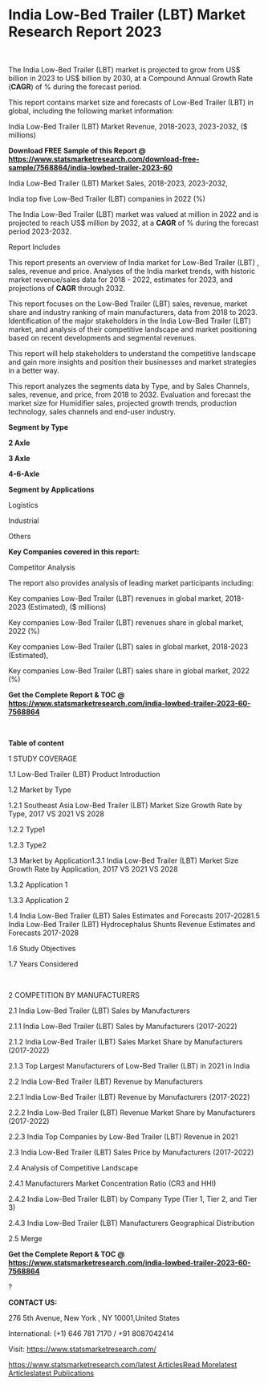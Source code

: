 <h1>India Low-Bed Trailer (LBT) Market Research Report 2023</h1><br/><p>The India Low-Bed Trailer (LBT) market is projected to grow from US$ billion in 2023 to US$ billion by 2030, at a Compound Annual Growth Rate (<strong>CAGR</strong>) of % during the forecast period.</p>
 
 
 
 <p>This report contains market size and forecasts of Low-Bed Trailer (LBT) in global, including the following market information:</p>
 
 
 
 <p>India Low-Bed Trailer (LBT) Market Revenue, 2018-2023, 2023-2032, ($ millions)</p>
 
 
 
 <p><strong>Download FREE Sample of this Report @ <a href="https://www.statsmarketresearch.com/download-free-sample/7568864/india-lowbed-trailer-2023-60">https://www.statsmarketresearch.com/download-free-sample/7568864/india-lowbed-trailer-2023-60</a></strong></p>
 
 
 
 <p>India Low-Bed Trailer (LBT) Market Sales, 2018-2023, 2023-2032,</p>
 
 
 
 <p>India top five Low-Bed Trailer (LBT) companies in 2022 (%)</p>
 
 
 
 <p>The India Low-Bed Trailer (LBT) market was valued at million in 2022 and is projected to reach US$ million by 2032, at a <strong>CAGR</strong> of % during the forecast period 2023-2032.</p>
 
 
 
 <p>Report Includes</p>
 
 
 
 <p>This report presents an overview of India market for Low-Bed Trailer (LBT) , sales, revenue and price. Analyses of the India market trends, with historic market revenue/sales data for 2018 - 2022, estimates for 2023, and projections of <strong>CAGR</strong> through 2032.</p>
 
 
 
 <p>This report focuses on the Low-Bed Trailer (LBT) sales, revenue, market share and industry ranking of main manufacturers, data from 2018 to 2023. Identification of the major stakeholders in the India Low-Bed Trailer (LBT) market, and analysis of their competitive landscape and market positioning based on recent developments and segmental revenues.</p>
 
 
 
 <p>This report will help stakeholders to understand the competitive landscape and gain more insights and position their businesses and market strategies in a better way.</p>
 
 
 
 <p>This report analyzes the segments data by Type, and by Sales Channels, sales, revenue, and price, from 2018 to 2032. Evaluation and forecast the market size for Humidifier sales, projected growth trends, production technology, sales channels and end-user industry.</p>
 
 
 
 <p><strong>Segment by Type</strong></p>
 
 
 
 <p><strong>2 Axle</strong></p>
 
 
 
 <p><strong>3 Axle</strong></p>
 
 
 
 <p><strong>4-6-Axle</strong></p>
 
 
 
 <p><strong>Segment <strong><strong>by Applications</strong></strong></strong></p>
 
 
 
 <p>Logistics</p>
 
 
 
 <p>Industrial</p>
 
 
 
 <p>Others</p>
 
 
 
 <p><strong>Key Companies covered in this report:</strong></p>
 
 
 
 <p>Competitor Analysis</p>
 
 
 
 <p>The report also provides analysis of leading market participants including:</p>
 
 
 
 <p>Key companies Low-Bed Trailer (LBT) revenues in global market, 2018-2023 (Estimated), ($ millions)</p>
 
 
 
 <p>Key companies Low-Bed Trailer (LBT) revenues share in global market, 2022 (%)</p>
 
 
 
 <p>Key companies Low-Bed Trailer (LBT) sales in global market, 2018-2023 (Estimated),</p>
 
 
 
 <p>Key companies Low-Bed Trailer (LBT) sales share in global market, 2022 (%)</p>
 
 
 
 <div><b>Get the Complete Report & TOC @ <a href="https://www.statsmarketresearch.com/india-lowbed-trailer-2023-60-7568864">https://www.statsmarketresearch.com/india-lowbed-trailer-2023-60-7568864</a></b></div>
 
 
 
 <p><br />
 
 <b>Table of content</b></p>
 
 
 
 <p>1 STUDY COVERAGE<br />
 
 1.1 Low-Bed Trailer (LBT) Product Introduction<br />
 
 1.2 Market by Type<br />
 
 1.2.1 Southeast Asia Low-Bed Trailer (LBT) Market Size Growth Rate by Type, 2017 VS 2021 VS 2028<br />
 
 1.2.2 Type1<br />
 
 1.2.3 Type2<br />
 
 1.3 Market by Application1.3.1 India Low-Bed Trailer (LBT) Market Size Growth Rate by Application, 2017 VS 2021 VS 2028<br />
 
 1.3.2 Application 1<br />
 
 1.3.3 Application 2<br />
 
 1.4 India Low-Bed Trailer (LBT) Sales Estimates and Forecasts 2017-20281.5 India Low-Bed Trailer (LBT) Hydrocephalus Shunts Revenue Estimates and Forecasts 2017-2028<br />
 
 1.6 Study Objectives<br />
 
 1.7 Years Considered<br />
 
 <br />
 
 2 COMPETITION BY MANUFACTURERS<br />
 
 2.1 India Low-Bed Trailer (LBT) Sales by Manufacturers<br />
 
 2.1.1 India Low-Bed Trailer (LBT) Sales by Manufacturers (2017-2022)<br />
 
 2.1.2 India Low-Bed Trailer (LBT) Sales Market Share by Manufacturers (2017-2022)<br />
 
 2.1.3 Top Largest Manufacturers of Low-Bed Trailer (LBT) in 2021 in India<br />
 
 2.2 India Low-Bed Trailer (LBT) Revenue by Manufacturers<br />
 
 2.2.1 India Low-Bed Trailer (LBT) Revenue by Manufacturers (2017-2022)<br />
 
 2.2.2 India Low-Bed Trailer (LBT) Revenue Market Share by Manufacturers (2017-2022)<br />
 
 2.2.3 India Top Companies by Low-Bed Trailer (LBT) Revenue in 2021<br />
 
 2.3 India Low-Bed Trailer (LBT) Sales Price by Manufacturers (2017-2022)<br />
 
 2.4 Analysis of Competitive Landscape<br />
 
 2.4.1 Manufacturers Market Concentration Ratio (CR3 and HHI)<br />
 
 2.4.2 India Low-Bed Trailer (LBT) by Company Type (Tier 1, Tier 2, and Tier 3)<br />
 
 2.4.3 India Low-Bed Trailer (LBT) Manufacturers Geographical Distribution<br />
 
 2.5 Merge</p>
 
 
 
 <div><b>Get the Complete Report & TOC @ <a href="https://www.statsmarketresearch.com/india-lowbed-trailer-2023-60-7568864">https://www.statsmarketresearch.com/india-lowbed-trailer-2023-60-7568864</a></b></div>
 
 
 
 <p>? </p>
 
 
 
 <p><b>CONTACT US:</b><br />
 
 276 5th Avenue, New York , NY 10001,United States<br />
 
 International: (+1) 646 781 7170 / +91 8087042414<br />
 
 Visit: <a href="https://www.statsmarketresearch.com/">https://www.statsmarketresearch.com/</a><br />
 
 <a href="https://gyeongbokgung.com">https://www.statsmarketresearch.com/</a><a href="https://hallyeomaritime.com">latest Articles</a><a href="https://jingwansa.com">Read More</a><a href="https://nguoiviet.jp/">latest Articles</a><a href="https://www.intelmarketresearch.com/">latest Publications</a></p>